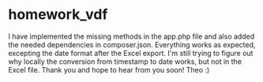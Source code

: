# homework_vdf
I have implemented the missing methods in the app.php file and also added the needed dependencies in composer.json.
Everything works as expected, excepting the date format after the Excel export. I'm still trying to figure out why locally the conversion from timestamp 
to date works, but not in the Excel file.
Thank you and hope to hear from you soon!
Theo :)
